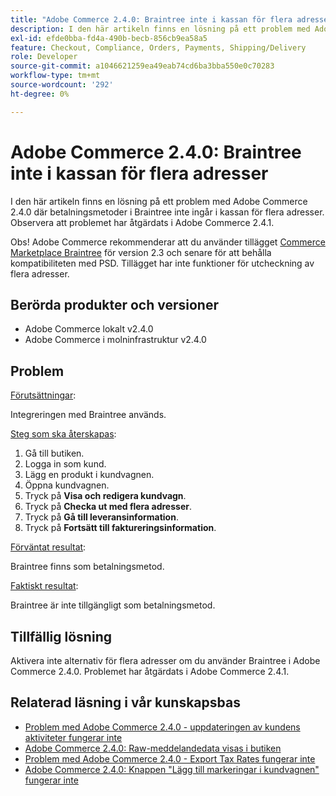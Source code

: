 ```yaml
---
title: "Adobe Commerce 2.4.0: Braintree inte i kassan för flera adresser"
description: I den här artikeln finns en lösning på ett problem med Adobe Commerce 2.4.0 där betalningsmetoder i Braintree inte ingår i kassan för flera adresser. Observera att problemet har åtgärdats i Adobe Commerce 2.4.1.
exl-id: efde0bba-fd4a-490b-becb-856cb9ea58a5
feature: Checkout, Compliance, Orders, Payments, Shipping/Delivery
role: Developer
source-git-commit: a1046621259ea49eab74cd6ba3bba550e0c70283
workflow-type: tm+mt
source-wordcount: '292'
ht-degree: 0%

---
```


# Adobe Commerce 2.4.0: Braintree inte i kassan för flera adresser

I den här artikeln finns en lösning på ett problem med Adobe Commerce 2.4.0 där betalningsmetoder i Braintree inte ingår i kassan för flera adresser. Observera att problemet har åtgärdats i Adobe Commerce 2.4.1.

Obs! Adobe Commerce rekommenderar att du använder tillägget [Commerce Marketplace Braintree](https://marketplace.magento.com/paypal-module-braintree.html) för version 2.3 och senare för att behålla kompatibiliteten med PSD. Tillägget har inte funktioner för utcheckning av flera adresser.

## Berörda produkter och versioner

* Adobe Commerce lokalt v2.4.0
* Adobe Commerce i molninfrastruktur v2.4.0

## Problem

<u>Förutsättningar</u>:

Integreringen med Braintree används.

<u>Steg som ska återskapas</u>:

1. Gå till butiken.
1. Logga in som kund.
1. Lägg en produkt i kundvagnen.
1. Öppna kundvagnen.
1. Tryck på **Visa och redigera kundvagn**.
1. Tryck på **Checka ut med flera adresser**.
1. Tryck på **Gå till leveransinformation**.
1. Tryck på **Fortsätt till faktureringsinformation**.

<u>Förväntat resultat</u>:

Braintree finns som betalningsmetod.

<u>Faktiskt resultat</u>:

Braintree är inte tillgängligt som betalningsmetod.

## Tillfällig lösning

Aktivera inte alternativ för flera adresser om du använder Braintree i Adobe Commerce 2.4.0. Problemet har åtgärdats i Adobe Commerce 2.4.1.

## Relaterad läsning i vår kunskapsbas

* [Problem med Adobe Commerce 2.4.0 - uppdateringen av kundens aktiviteter fungerar inte](/help/troubleshooting/miscellaneous/magento-2-4-0-refresh-on-customer-activities-does-not-work.md)
* [Adobe Commerce 2.4.0: Raw-meddelandedata visas i butiken](/help/troubleshooting/storefront/magento-2-4-0-issue-storefront-raw-message-data-display.md)
* [Problem med Adobe Commerce 2.4.0 - Export Tax Rates fungerar inte](/help/troubleshooting/miscellaneous/magento-2-4-0-known-issue-export-tax-rates-does-not-work.md)
* [Adobe Commerce 2.4.0: Knappen &quot;Lägg till markeringar i kundvagnen&quot; fungerar inte](/help/troubleshooting/miscellaneous/magento-2-4-0-add-selections-to-my-cart-does-not-work.md)
